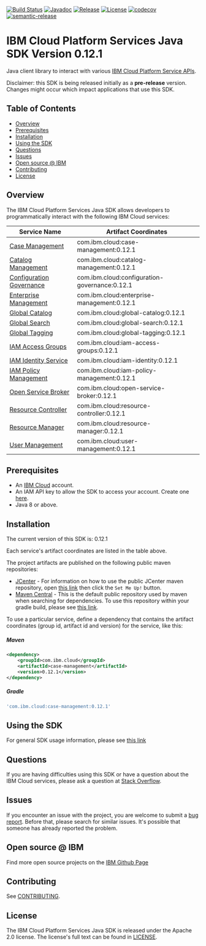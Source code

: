 [![Build Status](https://travis-ci.com/IBM/platform-services-java-sdk.svg?branch=master)](https://travis-ci.com/IBM/platform-services-java-sdk)
[![Javadoc](https://img.shields.io/static/v1?label=javadoc&message=latest&color=blue)](https://ibm.github.io/platform-services-java-sdk/docs/latest)
[![Release](https://img.shields.io/github/v/release/IBM/platform-services-java-sdk)](https://github.com/IBM/platform-services-java-sdk/releases/latest)
[![License](https://img.shields.io/badge/License-Apache%202.0-blue.svg)](https://opensource.org/licenses/Apache-2.0)
[![codecov](https://codecov.io/gh/IBM/platform-services-java-sdk/branch/master/graph/badge.svg)](https://codecov.io/gh/IBM/platform-services-java-sdk)
[![semantic-release](https://img.shields.io/badge/%20%20%F0%9F%93%A6%F0%9F%9A%80-semantic--release-e10079.svg)](https://github.com/semantic-release/semantic-release)


# IBM Cloud Platform Services Java SDK Version 0.12.1

Java client library to interact with various 
[IBM Cloud Platform Service APIs](https://cloud.ibm.com/docs?tab=api-docs&category=platform_services).

Disclaimer: this SDK is being released initially as a **pre-release** version.
Changes might occur which impact applications that use this SDK.

## Table of Contents

<!--
  The TOC below is generated using the `markdown-toc` node package.

      https://github.com/jonschlinkert/markdown-toc

  You should regenerate the TOC after making changes to this file.

      npx markdown-toc --maxdepth 4 -i README.md
  -->

<!-- toc -->

- [Overview](#overview)
- [Prerequisites](#prerequisites)
- [Installation](#installation)
- [Using the SDK](#using-the-sdk)
- [Questions](#questions)
- [Issues](#issues)
- [Open source @ IBM](#open-source--ibm)
- [Contributing](#contributing)
- [License](#license)

<!-- tocstop -->

## Overview

The IBM Cloud Platform Services Java SDK allows developers to programmatically interact with the following IBM Cloud services:

Service Name | Artifact Coordinates
--- | --- 
[Case Management](https://cloud.ibm.com/apidocs/case-management) | com.ibm.cloud:case-management:0.12.1
[Catalog Management](https://cloud.ibm.com/apidocs/resource-catalog/private-catalog) | com.ibm.cloud:catalog-management:0.12.1
[Configuration Governance](https://cloud.ibm.com/apidocs/security-compliance/config) | com.ibm.cloud:configuration-governance:0.12.1
[Enterprise Management](https://cloud.ibm.com/apidocs/enterprise-apis/enterprise) | com.ibm.cloud:enterprise-management:0.12.1
[Global Catalog](https://cloud.ibm.com/apidocs/resource-catalog/global-catalog) | com.ibm.cloud:global-catalog:0.12.1
[Global Search](https://cloud.ibm.com/apidocs/search) | com.ibm.cloud:global-search:0.12.1
[Global Tagging](https://cloud.ibm.com/apidocs/tagging) | com.ibm.cloud:global-tagging:0.12.1
[IAM Access Groups](https://cloud.ibm.com/apidocs/iam-access-groups) | com.ibm.cloud:iam-access-groups:0.12.1
[IAM Identity Service](https://cloud.ibm.com/apidocs/iam-identity-token-api) | com.ibm.cloud:iam-identity:0.12.1
[IAM Policy Management](https://cloud.ibm.com/apidocs/iam-policy-management) | com.ibm.cloud:iam-policy-management:0.12.1
[Open Service Broker](https://cloud.ibm.com/apidocs/resource-controller/ibm-cloud-osb-api) | com.ibm.cloud:open-service-broker:0.12.1
[Resource Controller](https://cloud.ibm.com/apidocs/resource-controller/resource-controller) | com.ibm.cloud:resource-controller:0.12.1
[Resource Manager](https://cloud.ibm.com/apidocs/resource-controller/resource-manager) | com.ibm.cloud:resource-manager:0.12.1
[User Management](https://cloud.ibm.com/apidocs/user-management) | com.ibm.cloud:user-management:0.12.1

## Prerequisites

[ibm-cloud-onboarding]: https://cloud.ibm.com/registration

* An [IBM Cloud][ibm-cloud-onboarding] account.
* An IAM API key to allow the SDK to access your account. Create one [here](https://cloud.ibm.com/iam/apikeys).
* Java 8 or above.

## Installation
The current version of this SDK is: 0.12.1

Each service's artifact coordinates are listed in the table above.

The project artifacts are published on the following public maven repositories:
- [JCenter](https://bintray.com/bintray/jcenter) - For information on how to use the
public JCenter maven repository, open [this link](https://bintray.com/bintray/jcenter)
then click the `Set Me Up!` button.
- [Maven Central](https://repo1.maven.org/maven2/) - This is the default public repository
used by maven when searching for dependencies.  To use this repository within your
gradle build, please see
[this link](https://docs.gradle.org/current/userguide/declaring_repositories.html).

To use a particular service, define a dependency that contains the
artifact coordinates (group id, artifact id and version) for the service, like this:

##### Maven

```xml
<dependency>
    <groupId>com.ibm.cloud</groupId>
    <artifactId>case-management</artifactId>
    <version>0.12.1</version>
</dependency>
```

##### Gradle
```gradle
'com.ibm.cloud:case-management:0.12.1'
```

## Using the SDK
For general SDK usage information, please see [this link](https://github.com/IBM/ibm-cloud-sdk-common/blob/master/README.md)

## Questions

If you are having difficulties using this SDK or have a question about the IBM Cloud services,
please ask a question at
[Stack Overflow](http://stackoverflow.com/questions/ask?tags=ibm-cloud).

## Issues
If you encounter an issue with the project, you are welcome to submit a
[bug report](https://github.com/IBM/platform-services-java-sdk/issues).
Before that, please search for similar issues. It's possible that someone has already reported the problem.

## Open source @ IBM
Find more open source projects on the [IBM Github Page](http://ibm.github.io/)

## Contributing
See [CONTRIBUTING](CONTRIBUTING.md).

## License

The IBM Cloud Platform Services Java SDK is released under the Apache 2.0 license.
The license's full text can be found in
[LICENSE](LICENSE).
